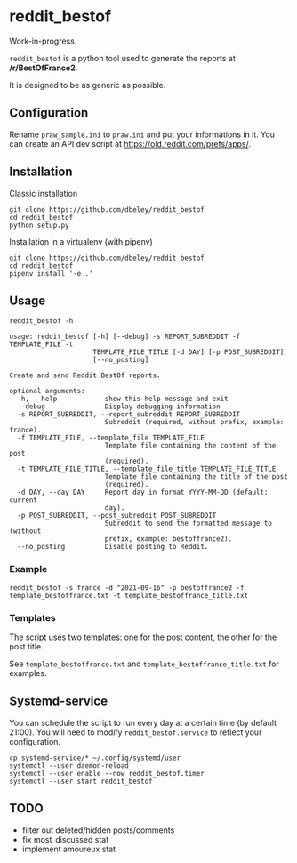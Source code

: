 # reddit_bestof

Work-in-progress.

`reddit_bestof` is a python tool used to generate the reports at **/r/BestOfFrance2**.

It is designed to be as generic as possible.

## Configuration

Rename `praw_sample.ini` to `praw.ini` and put your informations in it. You can create an API dev script at https://old.reddit.com/prefs/apps/.

## Installation

Classic installation
```
git clone https://github.com/dbeley/reddit_bestof
cd reddit_bestof
python setup.py
```

Installation in a virtualenv (with pipenv)
```
git clone https://github.com/dbeley/reddit_bestof
cd reddit_bestof
pipenv install '-e .'
```

## Usage

```
reddit_bestof -h
```

```
usage: reddit_bestof [-h] [--debug] -s REPORT_SUBREDDIT -f TEMPLATE_FILE -t
                     TEMPLATE_FILE_TITLE [-d DAY] [-p POST_SUBREDDIT]
                     [--no_posting]

Create and send Reddit BestOf reports.

optional arguments:
  -h, --help            show this help message and exit
  --debug               Display debugging information
  -s REPORT_SUBREDDIT, --report_subreddit REPORT_SUBREDDIT
                        Subreddit (required, without prefix, example: france).
  -f TEMPLATE_FILE, --template_file TEMPLATE_FILE
                        Template file containing the content of the post
                        (required).
  -t TEMPLATE_FILE_TITLE, --template_file_title TEMPLATE_FILE_TITLE
                        Template file containing the title of the post
                        (required).
  -d DAY, --day DAY     Report day in format YYYY-MM-DD (default: current
                        day).
  -p POST_SUBREDDIT, --post_subreddit POST_SUBREDDIT
                        Subreddit to send the formatted message to (without
                        prefix, example: bestoffrance2).
  --no_posting          Disable posting to Reddit.
```

### Example

```
reddit_bestof -s france -d "2021-09-16" -p bestoffrance2 -f template_bestoffrance.txt -t template_bestoffrance_title.txt
```

### Templates

The script uses two templates: one for the post content, the other for the post title.

See `template_bestoffrance.txt` and `template_bestoffrance_title.txt` for examples.

## Systemd-service

You can schedule the script to run every day at a certain time (by default 21:00). You will need to modify `reddit_bestof.service` to reflect your configuration.

```
cp systemd-service/* ~/.config/systemd/user
systemctl --user daemon-reload
systemctl --user enable --now reddit_bestof.timer
systemctl --user start reddit_bestof
```

## TODO

- filter out deleted/hidden posts/comments
- fix most_discussed stat
- implement amoureux stat
